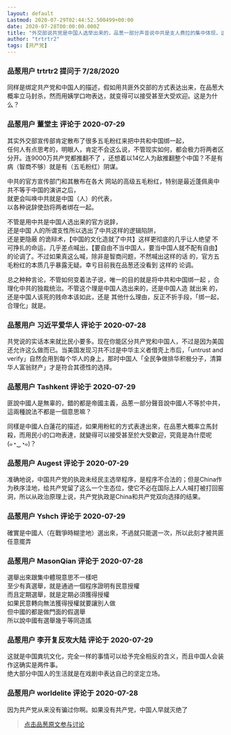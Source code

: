 ```yaml
---
layout: default
Lastmod: 2020-07-29T02:44:52.500499+00:00
date: 2020-07-28T00:00:00.000Z
title: "外交部说共党是中国人选举出来的，品葱一部分声音说中共是支人费拉的集中体现，这两种说法不是一个意思么？"
author: "trtrtr2"
tags: [共产党]
---
```



### 品葱用户 **trtrtr2** 提问于 7/28/2020
    
同样是绑定共产党和中国人的描述，假如用共匪外交部的方式表达出来，在品葱大概率立马封杀，然而用姨学口吻表达，就变得可以接受甚至大受欢迎。这是为什么？
    
                

### 品葱用户 **董堂主** 评论于 2020-07-29
        
其实外交部宣传部肯定散布了很多五毛粉红来把中共和中国绑一起，  
任何人有点思考的，明眼人，肯定不会这么说，不管现实如何，都会极力将两者区分开。连9000万共产党都推翻不了 ，还想着以14亿人为敌推翻整个中国？不是有病（智商不够）就是有（五毛粉红）阴谋。  
  
中共的官方宣传部门和其散布在各大 网站的高级五毛粉红，特别是最近蓬佩奥中共不等于中国的演讲之后，  
就更会叫唤中共就是中国（人）的代表，  
以各种说辞使劲将两者绑在一起。  
  
不管是用中共是中国人选出来的官方说辞，  
还是中国 人的所谓支性所以选出了中共这样的逻辑陷阱，  
还是更隐蔽 的诡辩术，【中国的文化造就了中共】这样更彻底的几乎让人绝望 不可挣扎的命运，几乎差点喊出，【要自由不当中国人，要当中国人就不配有自由】的论调了。不过如果真这么喊，除非是智商问题，不然喊出这样的话 的，官方五毛粉红的本质几乎暴露无疑。幸亏目前我在品葱还没看到 这样的 论调。  
  
总之种种言论，不管如何变着法子说，唯一的目的就是将中共和中国绑一起 ，合理化中共的独裁统治。不管这个理是中国人选出来的，还是中国人造 就出来 的，还是中国人该死的贱命本该如此，还是 其他什么理由，反正不折手段，「绑一起，合理化」就是。
        
                

### 品葱用户 **习近平爱华人** 评论于 2020-07-28
        
共党说的实话本来就比民小要多。现在你能区分共产党和中国人，不过是因为美国还允许这么做而已。当美国发现习共不过是中华主义者借壳上市后，「untrust and verify」自然会用到每个华人的身上，那时中国人「全民争做排华积极分子，清算华人富翁财产」才是符合其德性的选择。
        
                

### 品葱用户 **Tashkent** 评论于 2020-07-29
        
匪說中國人是無辜的，錯的都是帝國主義，品蔥一部分聲音說中國人不等於中共，這兩種說法不都是一個意思嘛？  
  
同樣是中國人白蓮花的描述，如果用粉紅的方式表達出來，在品蔥大概率立馬封殺，而用民小的口吻表達，就變得可以接受甚至於大受歡迎，究竟是為什麼呢(๑◔‿◔๑)？
        
                

### 品葱用户 **Augest** 评论于 2020-07-29
        
准确地说，中国共产党的执政未经民主选举程序，是程序不合法的；但是China作为秩序洼地，给共产党留了这么一个生态位，使它不必在国际上人人喊打被打回窑洞，所以从政治原理上说，共产党执政是China和共产党双向选择的结果。
        
                

### 品葱用户 **Yshch** 评论于 2020-07-29
        
確實是中國人（在戰爭時糊塗地）選出來，不過就只能選一次，所以此刻才被共匪任意擺弄
        
                

### 品葱用户 **MasonQian** 评论于 2020-07-28
        
選舉出來跟集中體現意思不一樣吧  
至少有真選舉，就是通過一個程序證明有民意授權  
而且定期選舉，就是定期必須獲得授權  
如果民意轉向無法獲得授權就要讓別人做  
但中國的都是做門面的假選舉  
所以說中國有選舉幾乎等同造謠
        
                

### 品葱用户 **李开复反攻大陆** 评论于 2020-07-29
        
这就是中国粪坑文化，完全一样的事情可以给予完全相反的含义，而且中国人会装作这确实是两件事。  
绝大部分中国人的生活就是在戏剧中表达自己的坚定立场。
        
                

### 品葱用户 **worldelite** 评论于 2020-07-28
        
因为共产党从来没有骗过你啊。如果没有共产党，中国人早就灭绝了
        
                





> [点击品葱原文参与讨论](https://pincong.rocks/question/29084)

